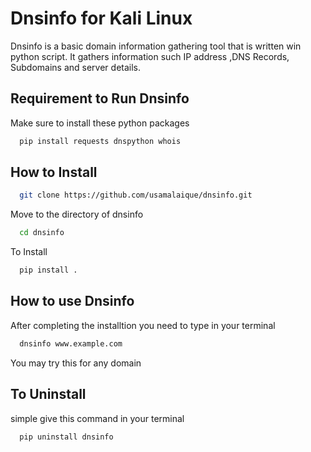 
# Dnsinfo for Kali Linux

Dnsinfo is a basic domain information gathering tool that is written win python script. It gathers information such IP address ,DNS Records, Subdomains and server details.



## Requirement to Run Dnsinfo

Make sure to install these python packages

```bash
  pip install requests dnspython whois

```
## How to Install
```bash
  git clone https://github.com/usamalaique/dnsinfo.git

```
Move to the directory of dnsinfo
```bash
  cd dnsinfo

```
To Install
```bash
  pip install .

```
## How to use Dnsinfo
After completing the installtion you need to type in your terminal
```bash
  dnsinfo www.example.com 

```
You may try this for any domain
## To Uninstall
simple give this command in your terminal
```bash
  pip uninstall dnsinfo

```


